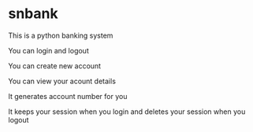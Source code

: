 # snbank
This is a python banking system

You can login and logout

You can create new account

You can view your acount details

It generates account number for you

It keeps your session when you login and deletes your session when you logout
